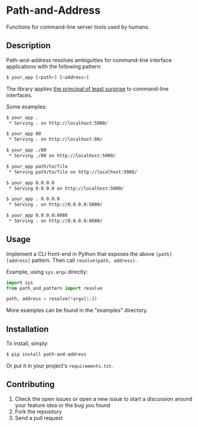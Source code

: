 Path-and-Address
================

Functions for command-line server tools used by humans.


Description
-----------

Path-and-address resolves ambiguities for command-line interface applications
with the following pattern:

```bash
$ your_app [<path>] [<address>]
```

The library applies [the principal of least surprise][pols] to command-line
interfaces.

Some examples:

```bash
$ your_app .
 * Serving . on http://localhost:5000/

$ your_app 80
 * Serving . on http://localhost:80/

$ your_app ./80
 * Serving ./80 on http://localhost:5000/

$ your_app path/to/file
 * Serving path/to/file on http://localhost:5000/

$ your_app 0.0.0.0
 * Serving 0.0.0.0 on http://localhost:5000/

$ your_app . 0.0.0.0
 * Serving . on http://0.0.0.0:5000/

$ your_app 0.0.0.0:8080
 * Serving . on http://0.0.0.0:8080/
```


Usage
-----

Implement a CLI front-end in Python that exposes the above `[path] [address]`
pattern. Then call `resolve(path, address)`.

Example, using `sys.argv` directly:

```python
import sys
from path_and_pattern import resolve

path, address = resolve(*argv[1:])
```

More examples can be found in the "examples" directory.


Installation
------------

To install, simply:

```bash
$ pip install path-and-address
```

Or put it in your project's `requirements.txt`.


Contributing
------------

1. Check the open issues or open a new issue to start a discussion around
   your feature idea or the bug you found
2. Fork the repository
3. Send a pull request


[pols]: http://en.wikipedia.org/wiki/Principle_of_least_astonishment
